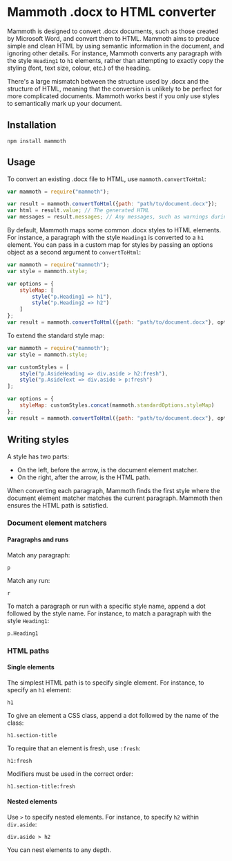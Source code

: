 # Mammoth .docx to HTML converter

Mammoth is designed to convert .docx documents,
such as those created by Microsoft Word,
and convert them to HTML.
Mammoth aims to produce simple and clean HTML by using semantic information in the document,
and ignoring other details.
For instance,
Mammoth converts any paragraph with the style `Heading1` to `h1` elements,
rather than attempting to exactly copy the styling (font, text size, colour, etc.) of the heading.

There's a large mismatch between the structure used by .docx and the structure of HTML,
meaning that the conversion is unlikely to be perfect for more complicated documents.
Mammoth works best if you only use styles to semantically mark up your document.

## Installation

    npm install mammoth
    
## Usage

To convert an existing .docx file to HTML, use `mammoth.convertToHtml`:

```javascript
var mammoth = require("mammoth");

var result = mammoth.convertToHtml({path: "path/to/document.docx"});
var html = result.value; // The generated HTML
var messages = result.messages; // Any messages, such as warnings during conversion
```

By default,
Mammoth maps some common .docx styles to HTML elements.
For instance,
a paragraph with the style `Heading1` is converted to a `h1` element.
You can pass in a custom map for styles by passing an options object as a second argument to `convertToHtml`:

```javascript
var mammoth = require("mammoth");
var style = mammoth.style;

var options = {
    styleMap: [
        style("p.Heading1 => h1"),
        style("p.Heading2 => h2")
    ]
};
var result = mammoth.convertToHtml({path: "path/to/document.docx"}, options);
```

To extend the standard style map:

```javascript
var mammoth = require("mammoth");
var style = mammoth.style;

var customStyles = [
    style("p.AsideHeading => div.aside > h2:fresh"),
    style("p.AsideText => div.aside > p:fresh")
];

var options = {
    styleMap: customStyles.concat(mammoth.standardOptions.styleMap)
};
var result = mammoth.convertToHtml({path: "path/to/document.docx"}, options);
```

## Writing styles

A style has two parts:
* On the left, before the arrow, is the document element matcher.
* On the right, after the arrow, is the HTML path.

When converting each paragraph,
Mammoth finds the first style where the document element matcher matches the current paragraph.
Mammoth then ensures the HTML path is satisfied.

### Document element matchers

#### Paragraphs and runs

Match any paragraph:

```
p
```

Match any run:

```
r
```

To match a paragraph or run with a specific style name,
append a dot followed by the style name.
For instance, to match a paragraph with the style `Heading1`:

```
p.Heading1
```

### HTML paths

#### Single elements

The simplest HTML path is to specify single element.
For instance, to specify an `h1` element:

```
h1
```

To give an element a CSS class,
append a dot followed by the name of the class:

```
h1.section-title
```

To require that an element is fresh, use `:fresh`:

```
h1:fresh
```

Modifiers must be used in the correct order:

```
h1.section-title:fresh
```

#### Nested elements

Use `>` to specify nested elements.
For instance, to specify `h2` within `div.aside`:

```
div.aside > h2
```

You can nest elements to any depth.
